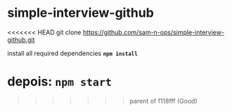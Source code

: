 # simple-interview-github
 
<<<<<<< HEAD
git clone https://github.com/sam-n-ops/simple-interview-github.git

install all required dependencies
<code><b>npm install</b></code>
 
depois:
<code><b>npm start</b></code>
=======
>>>>>>> parent of f118fff (Good)
